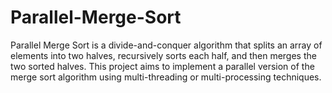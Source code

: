 # Parallel-Merge-Sort
Parallel Merge Sort is a divide-and-conquer algorithm that splits an array of elements into 
two halves, recursively sorts each half, and then merges the two sorted halves. This project 
aims to implement a parallel version of the merge sort algorithm using multi-threading or 
multi-processing techniques.

